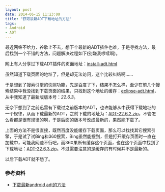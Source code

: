 ```yaml
---
layout: post
date: 2014-06-15 11:23:00
title: "获取最新ADT下载地址的方法"
tags:
- Android
- ADT
---
```


最近网络不给力，谷歌上不去，想下个最新的ADT插件也难，于是寻找方法，最后找到一个不错的方法，问题解决过程如下(别嫌我啰嗦啊)。

网上有人分享过下载ADT插件的页面地址：[install-adt.html][link1]

虽然知道下载页面的地址了，但是却无法访问，这个比较纠结啊……

于是想到了搜索引擎的快照功能，先是百度了下，结果不怎么样，至少在前几个搜索结果中我没找到下载页面的结果，只找到这个地址的缓存：[eclipse-adt.html][link2]，从中我知道了最新版版本号：*22.6.3*。

无奈下想到了之前迅雷有下载过之前版本的ADT，也许能够从中获得下载地址的一个规律，从而下载最新的ADT，之前下载的地址为：[ADT-22.6.2.zip][link3]，不管怎么看都是很有规律的啊，于是后面的版本号改成最新的，果然能下载了。

上面的方法不是很直接，既然百度没能缓存下载页面，那么可以找找其它搜索引擎，于是试了试Bing和360搜索，Bing虽然能搜到，但是打开缓存页面时一直在加载中，可能我网速不行吧，而360果断有缓存这个页面，也在这个页面中找到了下载地址：[ADT-22.6.3.zip][link4]。不过需要注意的是缓存的有时候并不是最新的。

以后下载ADT就不愁了。


### 参考资料

* [下载最新android adt的方法][ref1]


[link1]: http://developer.android.com/sdk/installing/installing-adt.html "http://developer.android.com/sdk/installing/installing-adt.html"
[link2]: http://developer.android.com/sdk/eclipse-adt.html "http://developer.android.com/sdk/eclipse-adt.html"
[link3]: http://dl.google.com/android/ADT-22.6.2.zip "http://dl.google.com/android/ADT-22.6.2.zip"
[link4]: http://dl.google.com/android/ADT-22.6.3.zip "http://dl.google.com/android/ADT-22.6.3.zip"
[ref1]: http://jingyan.baidu.com/article/d3b74d64a5d0651f77e609ac.html "下载最新android adt的方法"